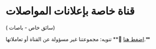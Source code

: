 # قناة خاصة بإعلانات المواصلات
( سائق خاص - باصات)

[اضغط هنا](https://t.me/transportation7)
📌** تنويه: مجموعتنا غير مسؤولة عن القناة أو تعاملاتها.**
